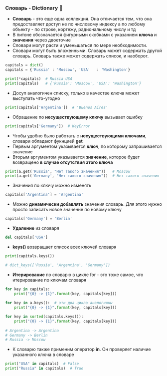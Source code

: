 ### Словарь - Dictionary :open_book:

* __Словарь__ - это еще одна коллекция. Она отличается тем, что она предоставляет доступ не по числовому индексу а по любому объекту - по строке, кортежу, радиональному числу и тд
* В питоне обозначается фигурными скобками c указанием __ключа__ и __значения__ через двоеточие
* Словари могут расти и уменьшаться по мере необходимости.
* Словари могут быть вложенными. Словарь может содержать другой словарь. Словарь также может содержать список, и наоборот.

```python
capitals = dict()
capitals = {'Russia' : 'Moscow', 'USA'   : 'Washington'}

print(*capitals)  # Russia USA
print(capitals)   # {'Russia': 'Moscow', 'USA': 'Washington'}
```
* Досуп аналогичен списку, только в качестве ключа может выступать что-угодно

```python
print(capitals['Argentina'])  # 'Buenos Aires'
```
* Обращение по __несуществующему ключу__ вызывает ошибку

```python
print(capitals['Germany'])  # KeyError
```

* Чтобы удобно было работать с __несуществующими ключами__, словари обладают фукнцией __get__
* Первым аргументом указывается __ключ__, по которому запрашивается значение
* Вторым аргументом указывается __значение__, которое будет возвращено __в случае отсутствия этого ключа__

```python
print(a.get('Russia', "Нет такого значения"))   # Moscow
print(a.get('Germany', "Нет такого значения"))  # Нет такого значения
```

* Значения по ключу можно изменять
```python
capitals['Argentina'] = 'Argentina'
```

* Можно __динамически добавлять__ значения словарь. Для этого нужно просто записать новое значение по новому ключу

```python
capitals['Germany'] = 'Berlin'
```

* __Удаление__ из словаря

```python
del capitals['USA']
```
* __keys()__ возвращает список всех ключей словаря

```python
print(capitals.keys())

# dict_keys(['Russia', 'Argentina', 'Germany'])
```

* __Итерирование__ по словарю в цикле for - это тоже самое, что итерирование по ключам словаря
```python
for key in capitals:
    print("{0} -> {1}".format(key, capitals[key]))
    
for key in a.keys():  # эти два цикла аналогичны
    print("{0} -> {1}".format(key, capitals[key]))  
```

```python
for key in sorted(capitals.keys()):
    print("{0} -> {1}".format(key, capitals[key]))
 
# Argentina -> Argentina
# Germany -> Berlin
# Russia -> Moscow
```

* К словарю также применим оператор __in__. Он проверяет наличие указанного ключа в словаре
```python
print("USA" in capitals)  # False
print("Russia" in capitals)  # True
```
